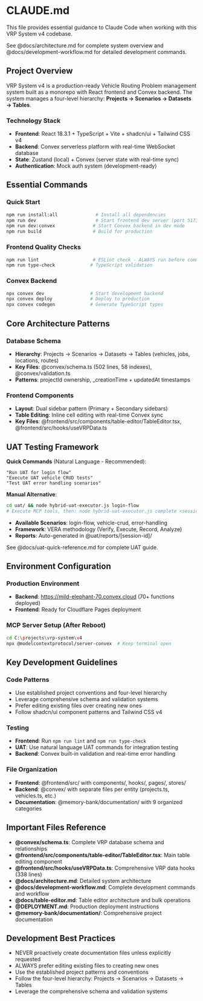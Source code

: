 # CLAUDE.md

This file provides essential guidance to Claude Code when working with this VRP System v4 codebase.

See @docs/architecture.md for complete system overview and @docs/development-workflow.md for detailed development commands.

## Project Overview

VRP System v4 is a production-ready Vehicle Routing Problem management system built as a monorepo with React frontend and Convex backend. The system manages a four-level hierarchy: **Projects → Scenarios → Datasets → Tables**.

### Technology Stack
- **Frontend**: React 18.3.1 + TypeScript + Vite + shadcn/ui + Tailwind CSS v4
- **Backend**: Convex serverless platform with real-time WebSocket database  
- **State**: Zustand (local) + Convex (server state with real-time sync)
- **Authentication**: Mock auth system (development-ready)

## Essential Commands

### Quick Start
```bash
npm run install:all              # Install all dependencies
npm run dev                      # Start frontend dev server (port 5173)
npm run dev:convex              # Start Convex backend in dev mode
npm run build                   # Build for production
```

### Frontend Quality Checks
```bash
npm run lint                    # ESLint check - ALWAYS run before commits
npm run type-check             # TypeScript validation
```

### Convex Backend
```bash
npx convex dev                 # Start development backend  
npx convex deploy              # Deploy to production
npx convex codegen             # Generate TypeScript types
```

## Core Architecture Patterns

### Database Schema
- **Hierarchy**: Projects → Scenarios → Datasets → Tables (vehicles, jobs, locations, routes)
- **Key Files**: @convex/schema.ts (502 lines, 58 indexes), @convex/validation.ts
- **Patterns**: projectId ownership, _creationTime + updatedAt timestamps

### Frontend Components  
- **Layout**: Dual sidebar pattern (Primary + Secondary sidebars)
- **Table Editing**: Inline cell editing with real-time Convex sync
- **Key Files**: @frontend/src/components/table-editor/TableEditor.tsx, @frontend/src/hooks/useVRPData.ts

## UAT Testing Framework

**Quick Commands** (Natural Language - Recommended):
```
"Run UAT for login flow"
"Execute UAT vehicle CRUD tests"  
"Test UAT error handling scenarios"
```

**Manual Alternative**:
```bash
cd uat/ && node hybrid-uat-executor.js login-flow
# Execute MCP tools, then: node hybrid-uat-executor.js complete <session-id>
```

- **Available Scenarios**: login-flow, vehicle-crud, error-handling
- **Framework**: VERA methodology (Verify, Execute, Record, Analyze)
- **Reports**: Auto-generated in @uat/reports/[session-id]/

See @docs/uat-quick-reference.md for complete UAT guide.

## Environment Configuration

### Production Environment
- **Backend**: https://mild-elephant-70.convex.cloud (70+ functions deployed)
- **Frontend**: Ready for Cloudflare Pages deployment

### MCP Server Setup (After Reboot)
```bash
cd C:\projects\vrp-system\v4
npx @modelcontextprotocol/server-convex  # Keep terminal open
```

## Key Development Guidelines

### Code Patterns
- Use established project conventions and four-level hierarchy
- Leverage comprehensive schema and validation systems  
- Prefer editing existing files over creating new ones
- Follow shadcn/ui component patterns and Tailwind CSS v4

### Testing
- **Frontend**: Run `npm run lint` and `npm run type-check`
- **UAT**: Use natural language UAT commands for integration testing
- **Backend**: Convex built-in validation and real-time error handling

### File Organization
- **Frontend**: @frontend/src/ with components/, hooks/, pages/, stores/
- **Backend**: @convex/ with separate files per entity (projects.ts, vehicles.ts, etc.)
- **Documentation**: @memory-bank/documentation/ with 9 organized categories

## Important Files Reference

- **@convex/schema.ts**: Complete VRP database schema and relationships
- **@frontend/src/components/table-editor/TableEditor.tsx**: Main table editing component  
- **@frontend/src/hooks/useVRPData.ts**: Comprehensive VRP data hooks (338 lines)
- **@docs/architecture.md**: Detailed system architecture
- **@docs/development-workflow.md**: Complete development commands and workflow
- **@docs/table-editor.md**: Table editor architecture and bulk operations
- **@DEPLOYMENT.md**: Production deployment instructions
- **@memory-bank/documentation/**: Comprehensive project documentation

## Development Best Practices

- NEVER proactively create documentation files unless explicitly requested
- ALWAYS prefer editing existing files to creating new ones
- Use the established project patterns and conventions
- Follow the four-level hierarchy: Projects → Scenarios → Datasets → Tables
- Leverage the comprehensive schema and validation systems